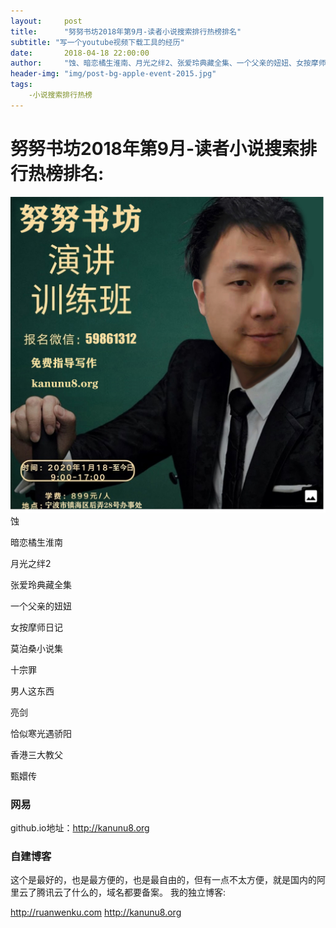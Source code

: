 ```yaml
---
layout:     post
title:      "努努书坊2018年第9月-读者小说搜索排行热榜排名"
subtitle: "写一个youtube视频下载工具的经历"
date:       2018-04-18 22:00:00
author:     "蚀、暗恋橘生淮南、月光之绊2、张爱玲典藏全集、一个父亲的妞妞、女按摩师日记、莫泊桑小说集、十宗罪、男人这东西、亮剑、恰似寒光遇骄阳、香港三大教父、甄嬛传"
header-img: "img/post-bg-apple-event-2015.jpg"
tags:
    -小说搜索排行热榜
---
```




# 努努书坊2018年第9月-读者小说搜索排行热榜排名:
![联系方式请扫二维码](/img/yanjiang.jpg)
蚀

暗恋橘生淮南

月光之绊2

张爱玲典藏全集

一个父亲的妞妞

女按摩师日记

莫泊桑小说集

十宗罪

男人这东西

亮剑

恰似寒光遇骄阳

香港三大教父

甄嬛传

### 网易



github.io地址：http://kanunu8.org

### 自建博客

这个是最好的，也是最方便的，也是最自由的，但有一点不太方便，就是国内的阿里云了腾讯云了什么的，域名都要备案。
我的独立博客:

http://ruanwenku.com
http://kanunu8.org
